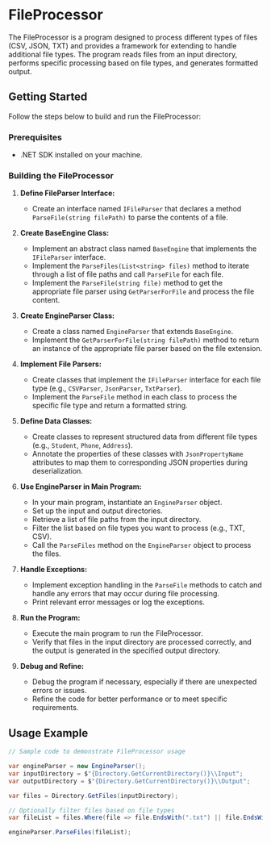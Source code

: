 # FileProcessor

The FileProcessor is a program designed to process different types of files (CSV, JSON, TXT) and provides a framework for extending to handle additional file types. The program reads files from an input directory, performs specific processing based on file types, and generates formatted output.

## Getting Started

Follow the steps below to build and run the FileProcessor:

### Prerequisites

- .NET SDK installed on your machine.

### Building the FileProcessor

1. **Define FileParser Interface:**
   - Create an interface named `IFileParser` that declares a method `ParseFile(string filePath)` to parse the contents of a file.

2. **Create BaseEngine Class:**
   - Implement an abstract class named `BaseEngine` that implements the `IFileParser` interface.
   - Implement the `ParseFiles(List<string> files)` method to iterate through a list of file paths and call `ParseFile` for each file.
   - Implement the `ParseFile(string file)` method to get the appropriate file parser using `GetParserForFile` and process the file content.

3. **Create EngineParser Class:**
   - Create a class named `EngineParser` that extends `BaseEngine`.
   - Implement the `GetParserForFile(string filePath)` method to return an instance of the appropriate file parser based on the file extension.

4. **Implement File Parsers:**
   - Create classes that implement the `IFileParser` interface for each file type (e.g., `CSVParser`, `JsonParser`, `TxtParser`).
   - Implement the `ParseFile` method in each class to process the specific file type and return a formatted string.

5. **Define Data Classes:**
   - Create classes to represent structured data from different file types (e.g., `Student`, `Phone`, `Address`).
   - Annotate the properties of these classes with `JsonPropertyName` attributes to map them to corresponding JSON properties during deserialization.

6. **Use EngineParser in Main Program:**
   - In your main program, instantiate an `EngineParser` object.
   - Set up the input and output directories.
   - Retrieve a list of file paths from the input directory.
   - Filter the list based on file types you want to process (e.g., TXT, CSV).
   - Call the `ParseFiles` method on the `EngineParser` object to process the files.

7. **Handle Exceptions:**
   - Implement exception handling in the `ParseFile` methods to catch and handle any errors that may occur during file processing.
   - Print relevant error messages or log the exceptions.

8. **Run the Program:**
   - Execute the main program to run the FileProcessor.
   - Verify that files in the input directory are processed correctly, and the output is generated in the specified output directory.

9. **Debug and Refine:**
   - Debug the program if necessary, especially if there are unexpected errors or issues.
   - Refine the code for better performance or to meet specific requirements.


## Usage Example

```csharp
// Sample code to demonstrate FileProcessor usage

var engineParser = new EngineParser();
var inputDirectory = $"{Directory.GetCurrentDirectory()}\\Input";
var outputDirectory = $"{Directory.GetCurrentDirectory()}\\Output";

var files = Directory.GetFiles(inputDirectory);

// Optionally filter files based on file types
var fileList = files.Where(file => file.EndsWith(".txt") || file.EndsWith(".csv")).ToList();

engineParser.ParseFiles(fileList);

